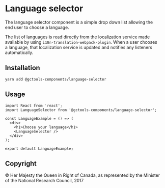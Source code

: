 # Language selector

The language selector component is a simple drop down list allowing the end
user to choose a language.

The list of languages is read directly from the localization service made
available by using `i18n-translation-webpack-plugin`. When a user chooses a
language, that localization service is updated and notifies any listeners
automatically.

## Installation

```
yarn add @gctools-components/language-selector
```

## Usage

```
import React from 'react';
import LanguageSelector from '@gctools-components/language-selector';

const LanguageExample = () => (
  <div>
    <h1>Choose your language</h1>
    <LanguageSelector />
  </div>
);

export default LanguageExample;
```

## Copyright
© Her Majesty the Queen in Right of Canada, as represented by the Minister of
the National Research Council, 2017
